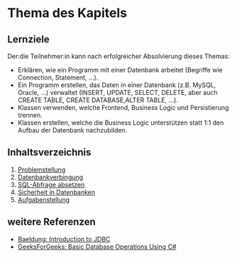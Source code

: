 # Thema des Kapitels

## Lernziele
Der:die Teilnehmer:in kann nach erfolgreicher Absolvierung dieses Themas:
- Erklären, wie ein Programm mit einer Datenbank arbeitet (Begriffe wie Connection, Statement, ...).
- Ein Programm erstellen, das Daten in einer Datenbank (z.B. MySQL, Oracle, ...) verwaltet (INSERT, UPDATE, SELECT, DELETE, aber auch CREATE TABLE, CREATE DATABASE,ALTER TABLE, ...).
- Klassen verwenden, welche Frontend, Business Logic und Persistierung trennen.
- Klassen erstellen, welche die Business Logic unterstützen statt 1:1 den Aufbau der Datenbank nachzubilden.

## Inhaltsverzeichnis

1. [Problemstellung](00-problemstellung.md)
1. [Datenbankverbingung](01-database-connection.md)
1. [SQL-Abfrage absetzen](02-execute-request.md)
1. [Sicherheit in Datenbanken](03-security-in-databases.md)
1. [Aufgabenstellung](XX-aufgabenstellung.md)

## weitere Referenzen

- [Baeldung: Introduction to JDBC](https://www.baeldung.com/java-jdbc)
- [GeeksForGeeks: Basic Database Operations Using C#](https://www.geeksforgeeks.org/basic-database-operations-using-c-sharp/)